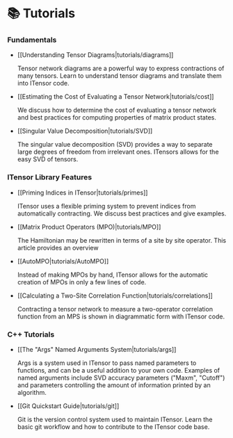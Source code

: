 
# 📚 Tutorials


### Fundamentals

* [[Understanding Tensor Diagrams|tutorials/diagrams]]

  Tensor network diagrams are a powerful way to express 
  contractions of many tensors.
  Learn to understand tensor diagrams and translate them 
  into ITensor code.

* [[Estimating the Cost of Evaluating a Tensor Network|tutorials/cost]]

  We discuss how to determine the cost of evaluating a tensor network and best practices for 
  computing properties of matrix product states.

* [[Singular Value Decomposition|tutorials/SVD]]
  
  The singular value decomposition (SVD) provides a way to separate large degrees 
  of freedom from irrelevant ones.  ITensors allows for the easy SVD of tensors.


### ITensor Library Features

* [[Priming Indices in ITensor|tutorials/primes]]

  ITensor uses a flexible priming system to prevent indices from automatically 
  contracting.  We discuss best practices and give examples.

<!-- Commented out for the time being
* [[The Matrix Product State (MPS)|tutorials/MPS]]

  ITensor includes a full-featured matrix product state class that can be used
  with or without quantum number conservation.
  -->

* [[Matrix Product Operators (MPO)|tutorials/MPO]]

  The Hamiltonian may be rewritten in terms of a site by site operator.  This 
  article provides an overview

* [[AutoMPO|tutorials/AutoMPO]]

  Instead of making MPOs by hand, ITensor allows for the automatic creation of MPOs in only a few lines of code.


* [[Calculating a Two-Site Correlation Function|tutorials/correlations]]

  Contracting a tensor network to measure a two-operator correlation
  function from an MPS is shown in diagrammatic form with ITensor code.

### C++ Tutorials

* [[The "Args" Named Arguments System|tutorials/args]]

  Args is a system used in ITensor to pass named parameters to functions,
  and can be a useful addition to your own code.
  Examples of named arguments include SVD accuracy parameters ("Maxm", "Cutoff")
  and parameters controlling the amount of information printed by an algorithm. 

* [[Git Quickstart Guide|tutorials/git]]

  Git is the version control system used to maintain ITensor.
  Learn the basic git workflow and how to contribute to the ITensor code base.


<br/>
